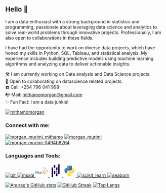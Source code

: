 ## Hello 👋

I am a data enthusiast with a strong background in statistics and programming, passionate about leveraging data science and analytics to solve real-world problems through innovative projects. Professionally, I am also open to collaborations in these fields.

I have had the opportunity to work on diverse data projects, which have honed my skills in Python, SQL, Tableau, and statistical analysis. My experience includes building predictive models using machine learning algorithms and analyzing data to deliver actionable insights.

🛠️ I am currently working on Data analysis and Data Science projects.</br>
🤝 Open to collaborating on datascience related projects.</br>
☎️ Call: +254 796 041 998</br>
📭 Mail: mithamomorgan@gmail.com</br>
✨ Fun Fact: I am a data junkie!</br>

<p align="left"> <a href="https://github.com/ryo-ma/github-profile-trophy"><img src="https://github-profile-trophy.vercel.app/?username=mithamomorgan" alt="mithamomorgan" /></a> </p>

<h3 align="left">Connect with me:</h3>
<p align="left">
<a href="https://dev.to/morgan_murimi_mithamo" target="blank"><img align="center" src="https://raw.githubusercontent.com/rahuldkjain/github-profile-readme-generator/master/src/images/icons/Social/devto.svg" alt="morgan_murimi_mithamo" height="30" width="40" /></a>
<a href="https://twitter.com/morgan_murimi" target="blank"><img align="center" src="https://raw.githubusercontent.com/rahuldkjain/github-profile-readme-generator/master/src/images/icons/Social/twitter.svg" alt="morgan_murimi" height="30" width="40" /></a>
<a href="https://linkedin.com/in/morgan-murimi-0494b8264" target="blank"><img align="center" src="https://raw.githubusercontent.com/rahuldkjain/github-profile-readme-generator/master/src/images/icons/Social/linked-in-alt.svg" alt="morgan-murimi-0494b8264" height="30" width="40" /></a>
</p>

<h3 align="left">Languages and Tools:</h3>
<p align="left"> <a href="https://git-scm.com/" target="_blank" rel="noreferrer"> <img src="https://www.vectorlogo.zone/logos/git-scm/git-scm-icon.svg" alt="git" width="40" height="40"/> </a> <a href="https://www.microsoft.com/en-us/sql-server" target="_blank" rel="noreferrer"> <img src="https://www.svgrepo.com/show/303229/microsoft-sql-server-logo.svg" alt="mssql" width="40" height="40"/> </a> <a href="https://www.mysql.com/" target="_blank" rel="noreferrer"> <img src="https://raw.githubusercontent.com/devicons/devicon/master/icons/mysql/mysql-original-wordmark.svg" alt="mysql" width="40" height="40"/> </a> <a href="https://pandas.pydata.org/" target="_blank" rel="noreferrer"> <img src="https://raw.githubusercontent.com/devicons/devicon/2ae2a900d2f041da66e950e4d48052658d850630/icons/pandas/pandas-original.svg" alt="pandas" width="40" height="40"/> </a> <a href="https://www.python.org" target="_blank" rel="noreferrer"> <img src="https://raw.githubusercontent.com/devicons/devicon/master/icons/python/python-original.svg" alt="python" width="40" height="40"/> </a> <a href="https://scikit-learn.org/" target="_blank" rel="noreferrer"> <img src="https://upload.wikimedia.org/wikipedia/commons/0/05/Scikit_learn_logo_small.svg" alt="scikit_learn" width="40" height="40"/> </a> <a href="https://seaborn.pydata.org/" target="_blank" rel="noreferrer"> <img src="https://seaborn.pydata.org/_images/logo-mark-lightbg.svg" alt="seaborn" width="40" height="40"/> </a> </p>



[![Anurag's GitHub stats](https://github-readme-stats.vercel.app/api?username=MithamoMorgan&show_icons=true&theme=highcontrast)](https://github.com/MithamoMorgan/github-readme-stats&show_icons=true&theme=highcontrast)
[![GitHub Streak](https://github-readme-streak-stats-eight-delta.vercel.app?user=MithamoMorgan&theme=highcontrast)](https://git.io/streak-stats)
[![Top Langs](https://github-readme-stats.vercel.app/api/top-langs/?username=MithamoMorgan&theme=highcontrast)](https://github.com/MithamoMorgan/github-readme-stats&theme=highcontrast)

